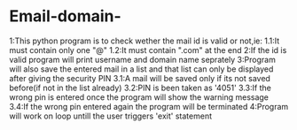 # Email-domain-
1:This python program is to check wether the mail id is valid or not,ie:
1.1:It must contain only one "@"
1.2:It must contain ".com" at the end
2:If the id is valid program will print username and domain name seprately
3:Program will also save the entered mail in a list and that list can only be displayed after giving the security PIN
3.1:A mail will be saved only if its not saved before(if not in the list already)
3.2:PIN is been taken as '4051'
3.3:If the wrong pin is entered once the program will show the warning message
3.4:If the wrong pin entered again the program will be terminated
4:Program will work on loop untill the user triggers 'exit' statement

